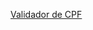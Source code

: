 [Validador de CPF](https://github.com/vinolivae/tranqueiras/commit/500e81169768bc4418be6850194dfeafb30b8bee)
